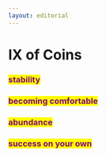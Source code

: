 ```yaml
---
layout: editorial
---
```


# IX of Coins





### <mark style="color:purple;">stability</mark>

### <mark style="color:purple;">becoming comfortable</mark>&#x20;

### <mark style="color:purple;">abundance</mark>&#x20;

### <mark style="color:purple;">success on your own</mark>



